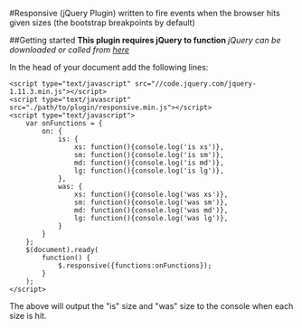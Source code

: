 #Responsive (jQuery Plugin)
written to fire events when the browser hits given sizes (the bootstrap breakpoints by default)

##Getting started
**This plugin requires jQuery to function**
*jQuery can be downloaded or called from [here](https://code.jquery.com/ui/1.11.4/jquery-ui.min.js)*

In the head of your document add the following lines:
```
<script type="text/javascript" src="//code.jquery.com/jquery-1.11.3.min.js"></script>
<script type="text/javascript" src="./path/to/plugin/responsive.min.js"></script>
<script type="text/javascript">
    var onFunctions = {
        on: {
            is: {
                xs: function(){console.log('is xs')},
                sm: function(){console.log('is sm')},
                md: function(){console.log('is md')},
                lg: function(){console.log('is lg')},
            },
            was: {
                xs: function(){console.log('was xs')},
                sm: function(){console.log('was sm')},
                md: function(){console.log('was md')},
                lg: function(){console.log('was lg')},
            }
        }
    };
    $(document).ready(
        function() {
            $.responsive({functions:onFunctions});
        }
    );
</script>
```
The above will output the "is" size and "was" size to the console when each size is hit.
